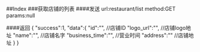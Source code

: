 ##Index
###获取店铺的列表
####发送
	url:restaurant/list
	method:GET
	params:null

####返回
	{
		"success":1,
		"data":{
			"id":"",				//店铺ID
			"logo_url":"",			//店铺logo地址
			"name":"",				//店铺名字
			"business_time":"",		//营业时间
			"address":""			//店铺地址
		}
	}